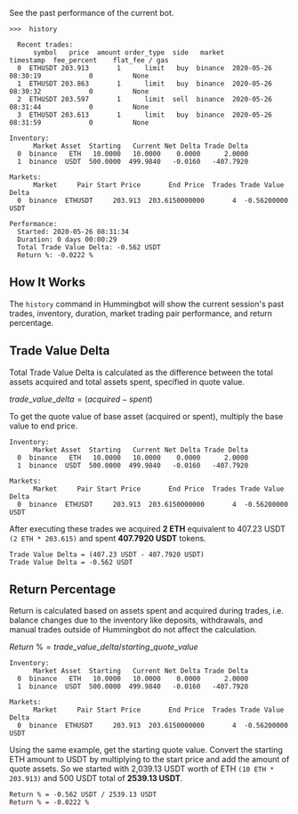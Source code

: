 
See the past performance of the current bot.

```
>>>  history

  Recent trades:                                                                                     
      symbol   price  amount order_type  side   market            timestamp  fee_percent	flat_fee / gas
  0  ETHUSDT 203.913       1      limit   buy  binance  2020-05-26 08:30:19            0          None  
  1  ETHUSDT 203.863       1      limit   buy  binance  2020-05-26 08:30:32            0          None  
  2  ETHUSDT 203.597       1      limit  sell  binance  2020-05-26 08:31:44            0          None  
  3  ETHUSDT 203.613       1      limit   buy  binance  2020-05-26 08:31:59            0          None  
                                                                                                   
Inventory:                                                                                         
      Market Asset  Starting   Current Net Delta Trade Delta                            
  0  binance   ETH   10.0000   10.0000    0.0000      2.0000                            
  1  binance  USDT  500.0000  499.9840   -0.0160   -407.7920                            
                                                                                                   
Markets:                                                                                           
      Market     Pair Start Price       End Price  Trades Trade Value Delta             
  0  binance  ETHUSDT     203.913  203.6150000000       4  -0.56200000 USDT             
                                                                                                   
Performance:                                                                                       
  Started: 2020-05-26 08:31:34                                                                     
  Duration: 0 days 00:00:29                                                                        
  Total Trade Value Delta: -0.562 USDT                                                             
  Return %: -0.0222 % 
```

## How It Works

The `history` command in Hummingbot will show the current session's past trades, inventory, duration, market trading pair performance, and return percentage.


## Trade Value Delta

Total Trade Value Delta is calculated as the difference between the total assets acquired and total assets spent, specified in quote value.

$trade\_value\_delta = (acquired - spent)$

To get the quote value of base asset (acquired or spent), multiply the base value to end price.

```
Inventory:                                                                 
      Market Asset  Starting   Current Net Delta Trade Delta               
  0  binance   ETH   10.0000   10.0000    0.0000      2.0000               
  1  binance  USDT  500.0000  499.9840   -0.0160   -407.7920               
                                                                           
Markets:                                                                   
      Market     Pair Start Price       End Price  Trades Trade Value Delta
  0  binance  ETHUSDT     203.913  203.6150000000       4  -0.56200000 USDT
```

After executing these trades we acquired **2 ETH** equivalent to 407.23 USDT `(2 ETH * 203.615)` and spent **407.7920 USDT** tokens.

```
Trade Value Delta = (407.23 USDT - 407.7920 USDT)
Trade Value Delta = -0.562 USDT
```


## Return Percentage

Return is calculated based on assets spent and acquired during trades, i.e. balance changes due to the inventory like deposits, withdrawals, and manual trades outside of Hummingbot do not affect the calculation.

$Return\ \% = trade\_value\_delta / starting\_quote\_value$

```
Inventory:                                                                 
      Market Asset  Starting   Current Net Delta Trade Delta               
  0  binance   ETH   10.0000   10.0000    0.0000      2.0000               
  1  binance  USDT  500.0000  499.9840   -0.0160   -407.7920               
                                                                           
Markets:                                                                   
      Market     Pair Start Price       End Price  Trades Trade Value Delta
  0  binance  ETHUSDT     203.913  203.6150000000       4  -0.56200000 USDT
```

Using the same example, get the starting quote value. Convert the starting ETH amount to USDT by multiplying to the start price and add the amount of quote assets. So we started with 2,039.13 USDT worth of ETH `(10 ETH * 203.913)` and 500 USDT total of **2539.13 USDT**.

```
Return % = -0.562 USDT / 2539.13 USDT
Return % = -0.0222 %
```